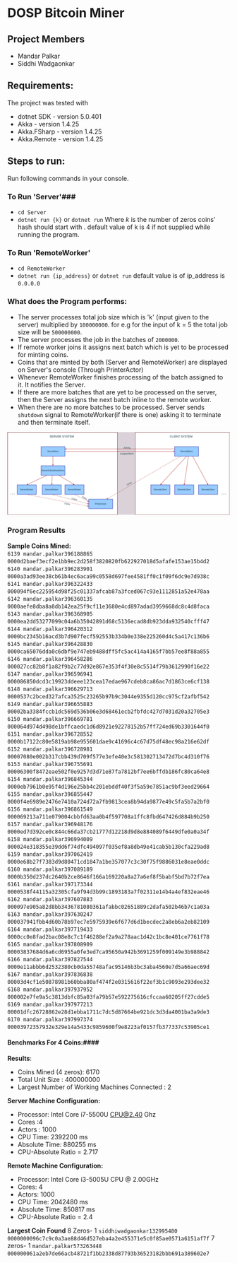 # DOSP Bitcoin Miner #

## Project Members ##
* Mandar Palkar
* Siddhi Wadgaonkar 

## Requirements: ##
The project was tested with
* dotnet SDK - version 5.0.401
* Akka - version 1.4.25
* Akka.FSharp - version 1.4.25
* Akka.Remote - version 1.4.25


## Steps to run: ##
Run following commands in your console.

### To Run 'Server'###
* ``cd Server``
* ``dotnet run {k}`` or ``dotnet run`` 
  Where *k* is the number of zeros coins' hash should start with . default value of k is 4 if not supplied while running the program.

### To Run 'RemoteWorker' ###
* ``cd RemoteWorker``
* ``dotnet run {ip_address}`` or ``dotnet run``
    default value is of ip_address is ``0.0.0.0``

### What does the Program performs: ###
- The server processes total job size which is 'k' (input given to the server) multiplied by ``100000000``. for e.g for the input of k = 5 the total job size will be ``500000000``.
-  The server processes the job in the batches of ``2000000``.
-  If remote worker joins it assigns next batch which is yet to be processed for minting coins.
-  Coins that are minted by both (Server and RemoteWorker) are displayed on Server's console (Through PrinterActor)
-  Whenever RemoteWorker finishes processing of the batch assigned to it. It notifies the Server.
-  If there are more batches that are yet to be processed on the server, then the Server assigns the next batch inline to the remote worker.
- When there are no more batches to be processed. Server sends ``shutdown`` signal to RemoteWorker(if there is one) asking it to terminate and then terminate itself.

![alt text](https://github.com/pypalkar23/Bitcoin-Miner-DOSP/blob/main/Proj1_System.png)

### Program Results ###
**Sample Coins Mined:**    
`6139 mandar.palkar396188865 0000d2baef3ecf2e1bb9ec2d258f3820820fb622927018d5afafe153ae15b4d2`<br/>
`6140 mandar.palkar396283901 0000a3ad93ee38cb61b4ec6aca99c0558d697fee4581ff0c1f09f6dc9e7d938c`<br/>
`6141 mandar.palkar396322433 000094f6ec225954d98f25c01337afcab87a3fced067c93e1112851a52e478aa`<br/>
`6142 mandar.palkar396360135 0000aefe8dba8a8db142ea25f9cf11e3680e4cd897adad3959668dc8c4d8faca`<br/>
`6143 mandar.palkar396368905 0000ea2dd53277099c04a6b35042891d68c5136ecad8db923dda932540cfff47`<br/>
`6144 mandar.palkar396420312 0000bc2345b16acd3b7d907fecf592553b334b0e338e225260d4c5a417c136b6`<br/>
`6145 mandar.palkar396428830 0000ca65076dda0c6dbf9e747eb9488dff5fc5ac414a4165f7bb57ee8f88a855`<br/>
`6146 mandar.palkar396458286 000027cc82b8f1a82f9b2c77d92e867e353f4f30e8c5514f79b3612990f16e22`<br/>
`6147 mandar.palkar396596941 000086850dcd3c19923ddeee123cea17edae967cdeb8ca86ac7d1863ce6cf138`<br/>
`6148 mandar.palkar396629713 0000537c2bced327afca3525c23265b97b9c3044e9355d120cc975cf2afbf542`<br/>
`6149 mandar.palkar396655883 00002ba3384fccb1dc569d536b06e3d68461ecb2fbfdc427d7031d20a32705e3`<br/>
`6150 mandar.palkar396669781 000064d974d498de1bffcaedc1d6d8921e92278152b57ff724ed69b3301644f0`<br/>
`6151 mandar.palkar396728552 0000b17122c80e5819ab98e955601dae9c41696c4c67d75df48ec98a216e62df`<br/>
`6152 mandar.palkar396728981 00007080e002b317cbb439d709f577e3efe40e3c581302713472d7bc4d310f76`<br/>
`6153 mandar.palkar396755691 00006300f8472eae502f0e9257d3d71e87fa7812bf7ee6bffdb186fc80ca64e8`<br/>
`6154 mandar.palkar396845344 0000eb7961b0e95f4d196e25bb4c201ebddf40f3f5a59e7851ac9bf3eed29664`<br/>
`6155 mandar.palkar396855447 0000f4e6989e2476e7410a724d72a7fb9813cea8b94da9877e49c5fa5b7a2bf0`<br/>
`6156 mandar.palkar396861549 000069213a711e079004cbbfd63aa0b4f597708a1ffc8fbd647426d884b9b250`<br/>
`6157 mandar.palkar396948176 0000ed7d392ce0c844c66da37cb21777d12218d9d8e884089f6449dfe0a0a34f`<br/>
`6158 mandar.palkar396994009 000024e318355e39dd6f74dfc494097f035ef8a8db49e41cab5b130cfa229ad8`<br/>
`6159 mandar.palkar397062419 0000e68b27f7383d9d80471cd1847a1be357077c3c30f75f9886031e8eae0ddc`<br/>
`6160 mandar.palkar397089189 0000b350d237dc2640b2ce8646f166a169220a8a27a6ef8f5babf5bd7b72f7ea`<br/>
`6161 mandar.palkar397173344 0000538f44115a32305cfa9f94d3b99c1893183a7f02311e14b4a4ef832eae46`<br/>
`6162 mandar.palkar397607883 000097e905a82d8bb3436781080361afabbc02651889c2dafa502b46b7c1a03a`<br/>
`6163 mandar.palkar397630247 000037941fbb4d60b78b97ec7e5975939e6f677d6d1becdec2a8eb6a2eb82109`<br/>
`6164 mandar.palkar397719433 0000cc0e8fad2bac08e8c7c1f46288ef2a9a278aac1d42c1bc8e401ce7761f78`<br/>
`6165 mandar.palkar397808909 00003837684d6a6cd6955a0fe3ed7ca95650a942b3691259f009149e3b988842`<br/>
`6166 mandar.palkar397827544 0000e11abbb6d2532380cb0da55748afac95146b3bc3aba4560e7d5a66aec69d`<br/>
`6167 mandar.palkar397836838 00003d4cf1e50878981b60bba80af474f2e0315616f22ef3b1c9093e293dee32`<br/>
`6168 mandar.palkar397937952 000002e7fe9a5c3813dbfc85a03fa79b57e592275616cfccaa60205ff27cdde5`<br/>
`6169 mandar.palkar397977213 00001dfc26728862e28d1ebba1711c7dc5d87664be921dc3d3da4001ba3a9de3`<br/>
`6170 mandar.palkar397997374 00003972357932e329e14a5433c9859600f9e8223af0157fb377337c53905ce1`<br/>


#### Benchmarks For 4 Coins:####
**Results**:
- Coins Mined (4 zeros): 6170
- Total Unit Size : 400000000
- Largest Number of Working Machines Connected : 2

**Server Machine Configuration:**
- Processor: Intel Core i7-5500U CPU@2.40 Ghz
- Cores :4
- Actors : 1000 
- CPU Time: 2392200 ms
- Absolute Time: 880255 ms
- CPU-Absolute Ratio = 2.717

**Remote Machine Configuration:**
- Processor: Intel Core i3-5005U CPU @ 2.00GHz
- Cores: 4
- Actors: 1000
- CPU Time: 2042480 ms
- Absolute Time: 850817 ms
- CPU-Absolute Ratio = 2.4

**Largest Coin Found**
8 Zeros- 1 
`siddhiwadgaonkar132995480 0000000096c7c9c0a3ae88d46d527eba4a2e455371e5c0f85ae0571a6151af7f`
7 zeros- 1 
`mandar.palkar573263448 000000061a2eb7de66acb48721f1bb2338d87793b36523182bbb691a389602e7`







